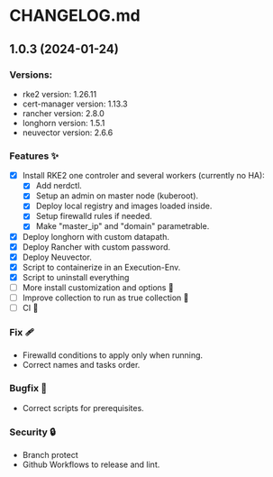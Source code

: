 # CHANGELOG.md

<!-- Release -->
## 1.0.3 (2024-01-24)

### Versions:
  - rke2 version: 1.26.11
  - cert-manager version: 1.13.3
  - rancher version: 2.8.0
  - longhorn version: 1.5.1
  - neuvector version: 2.6.6
<!-- End Release -->

<!-- Features -->
### Features ✨
  - [x] Install RKE2 one controler and several workers (currently no HA):
    - [x] Add nerdctl.
    - [x] Setup an admin on master node (kuberoot).
    - [x] Deploy local registry and images loaded inside.
    - [x] Setup firewalld rules if needed.
    - [x] Make "master_ip" and "domain" parametrable.
  - [x] Deploy longhorn with custom datapath.
  - [x] Deploy Rancher with custom password.
  - [x] Deploy Neuvector.
  - [x] Script to containerize in an Execution-Env.
  - [x] Script to uninstall everything
  - [ ] More install customization and options 🚧
  - [ ] Improve collection to run as true collection 🚧
  - [ ] CI 🚧
<!-- End Features -->

<!-- Fix -->
### Fix 🩹
  - Firewalld conditions to apply only when running.
  - Correct names and tasks order.
<!-- End Fix -->

<!-- Bugfix -->
### Bugfix 🐞
  - Correct scripts for prerequisites.
<!-- End Bugfix -->

<!-- Security -->
### Security 🔒️
  - Branch protect
  - Github Workflows to release and lint.
<!-- End Security -->
